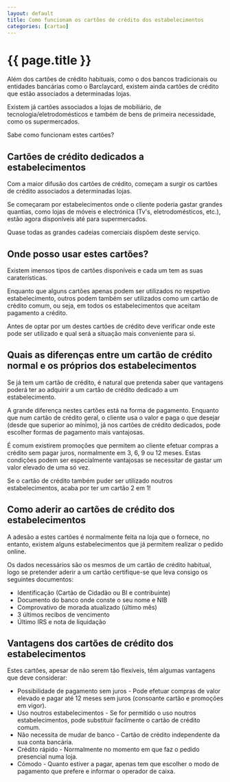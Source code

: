 ```yaml
---
layout: default
title: Como funcionam os cartões de crédito dos estabelecimentos
categories: [cartao]
---
```


# {{ page.title }}

Além dos cartões de crédito habituais, como o dos bancos tradicionais ou entidades bancárias como o Barclaycard, existem ainda cartões de crédito que estão associados a determinadas lojas.

Existem já cartões associados a lojas de mobiliário, de tecnologia/eletrodomésticos e também de bens de primeira necessidade, como os supermercados.

Sabe como funcionam estes cartões?

## Cartões de crédito dedicados a estabelecimentos

Com a maior difusão dos cartões de crédito, começam a surgir os cartões de crédito associados a determinadas lojas.

Se começaram por estabelecimentos onde o cliente poderia gastar grandes quantias, como lojas de móveis e electrónica (Tv's, eletrodomésticos, etc.), estão agora disponíveis até para supermercados.

Quase todas as grandes cadeias comerciais dispõem deste serviço.

## Onde posso usar estes cartões?

Existem imensos tipos de cartões disponíveis e cada um tem as suas caraterísticas.

Enquanto que alguns cartões apenas podem ser utilizados no respetivo estabelecimento, outros podem também ser utilizados como um cartão de crédito comum, ou seja, em todos os estabelecimentos que aceitam pagamento a crédito.

Antes de optar por um destes cartões de crédito deve verificar onde este pode ser utilizado e qual será a situação mais conveniente para si.

## Quais as diferenças entre um cartão de crédito normal e os próprios dos estabelecimentos

Se já tem um cartão de crédito, é natural que pretenda saber que vantagens poderá ter ao adquirir a um cartão de crédito dedicado a um estabelecimento.

A grande diferença nestes cartões está na forma de pagamento. Enquanto que num cartão de crédito geral, o cliente usa o valor e paga o que desejar (desde que superior ao mínimo), já nos cartões de crédito dedicados, pode escolher formas de pagamento mais vantajosas.

É comum existirem promoções que permitem ao cliente efetuar compras a crédito sem pagar juros, normalmente em 3, 6, 9 ou 12 meses. Estas condições podem ser especialmente vantajosas se necessitar de gastar um valor elevado de uma só vez.

Se o cartão de crédito também puder ser utilizado noutros estabelecimentos, acaba por ter um cartão 2 em 1!

## Como aderir ao cartões de crédito dos estabelecimentos

A adesão a estes cartões é normalmente feita na loja que o fornece, no entanto, existem alguns estabelecimentos que já permitem realizar o pedido online.

Os dados necessários são os mesmos de um cartão de crédito habitual, logo se pretender aderir a um cartão certifique-se que leva consigo os seguintes documentos:

* Identificação (Cartão de Cidadão ou BI e contribuinte)
* Documento do banco onde conste o seu nome e NIB
* Comprovativo de morada atualizado (último mês)
* 3 últimos recibos de vencimento
* Último IRS e nota de liquidação

## Vantagens dos cartões de crédito dos estabelecimentos

Estes cartões, apesar de não serem tão flexíveis, têm algumas vantagens que deve considerar:

* Possibilidade de pagamento sem juros - Pode efetuar compras de valor elevado e pagar até 12 meses sem juros (consoante cartão e promoções em vigor).
* Uso noutros estabelecimentos - Se for permitido o uso noutros estabelecimentos, pode substituir facilmente o cartão de crédito comum.
* Não necessita de mudar de banco - Cartão de crédito independente da sua conta bancária.
* Crédito rápido - Normalmente no momento em que faz o pedido presencial numa loja.
* Cómodo - Quanto estiver a pagar, apenas tem que escolher o modo de pagamento que prefere e informar o operador de caixa.
